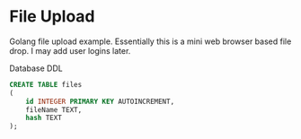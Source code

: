 # File Upload

Golang file upload example. Essentially this is a mini web browser based file drop. I may add user logins later.

Database DDL

```sql
CREATE TABLE files
(
    id INTEGER PRIMARY KEY AUTOINCREMENT,
    fileName TEXT,
    hash TEXT
);
```